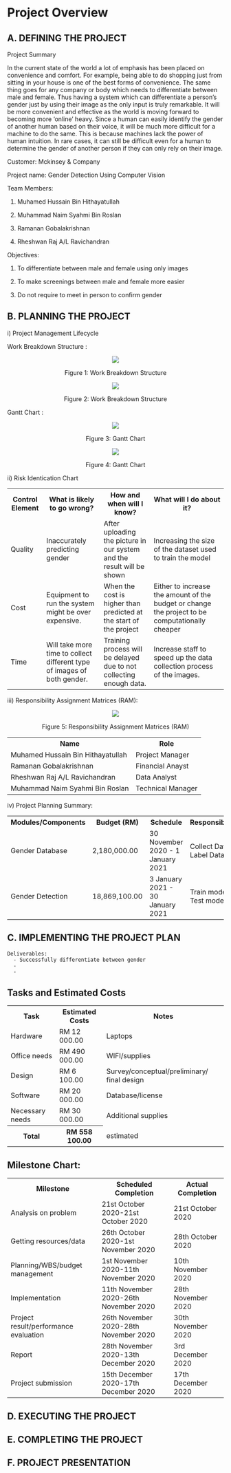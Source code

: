 # Project Overview

## A. DEFINING THE PROJECT
Project Summary

In the current state of the world a lot of emphasis has been placed on convenience and comfort. For example, being able to do shopping just from sitting in your house is one of the best forms of convenience. The same thing goes for any company or body which needs to differentiate between male and female. Thus having a system which can differentiate a person’s gender just by using their image as the only input is truly remarkable. It will be more convenient and effective as the world is moving forward to becoming more ‘online’ heavy. Since a human can easily identify the gender of another human based on their voice, it will be much more difficult for a machine to do the same. This is because machines lack the power of human intuition. In rare cases, it can still be difficult even for a human to determine the gender of another person if they can only rely on their image.

Customer: Mckinsey & Company

Project name: Gender Detection Using Computer Vision


Team Members:

1. Muhamed Hussain Bin Hithayatullah

2. Muhammad Naim Syahmi Bin Roslan

3. Ramanan Gobalakrishnan

4. Rheshwan Raj A/L Ravichandran


Objectives:

1. To differentiate between male and female using only images

2. To make screenings between male and female more easier

3. Do not require to meet in person to confirm gender

## B. PLANNING THE PROJECT

i) Project Management Lifecycle

Work Breakdown Structure :

<p align="center"><img src="https://github.com/Hussain06061997/Gender-Detection-With-Computer-Vision/blob/master/images/Capture3.JPG"></p>
<p align="center">Figure 1: Work Breakdown Structure </p>

<p align="center"><img src="https://github.com/Hussain06061997/Gender-Detection-With-Computer-Vision/blob/master/images/Capture4.JPG"></p>
<p align="center">Figure 2: Work Breakdown Structure </p>


Gantt Chart :

<p align="center"><img src="https://github.com/Hussain06061997/Gender-Detection-With-Computer-Vision/blob/master/images/Capture1.JPG"></p>
<p align="center">Figure 3: Gantt Chart </p>

<p align="center"><img src="https://github.com/Hussain06061997/Gender-Detection-With-Computer-Vision/blob/master/images/Capture2.JPG"></p>
<p align="center">Figure 4: Gantt Chart</p>

ii) Risk Identication Chart



<table>
  <tr>
    <th>Control Element</th>
    <th>What is likely to go wrong?</th>
    <th>How and when will I know?</th>
    <th>What will I do about it?</th>
  </tr>
  <tr>
    <td>Quality</td>
    <td>Inaccurately predicting gender</td>
    <td>After uploading the picture in our system and the result will be shown</td>
    <td>Increasing the size of the dataset used to train the model</td>
  </tr>
  <tr>
    <td>Cost</td>
    <td>Equipment to run the system might be over expensive.</td>
    <td>When the cost is higher than predicted at the start of the project</td>
    <td>Either to increase the amount of the budget or change the project to be computationally cheaper</td>
  </tr>
  <tr>
    <td>Time</td>
    <td>Will take more time to collect different type of images of both gender.</td>
    <td>Training process will be delayed due to not collecting enough data.</td>
    <td>Increase staff to speed up the data collection process of the images.</td>
  </tr>
  
</table>

</body>
</html>


iii)  Responsibility Assignment Matrices (RAM): 

<p align="center"><img src="https://github.com/Hussain06061997/Gender-Detection-With-Computer-Vision/blob/master/images/Capture5.JPG"></p>
<p align="center">Figure 5: Responsibility Assignment Matrices (RAM) </p>




<!DOCTYPE html>
<html>
<head>
<body>



<table>
  <tr>
    <th>Name</th>
    <th>Role</th>
  </tr>
  <tr>
    <td>Muhamed Hussain Bin Hithayatullah</td>
    <td>Project Manager</td>

  </tr>
  <tr>
    <td>Ramanan Gobalakrishnan</td>
    <td>Financial Anayst</td>
  </tr>
  <tr>
    <td>Rheshwan Raj A/L Ravichandran</td>
    <td>Data Analyst</td>
  </tr>
  <tr>
    <td>Muhammad Naim Syahmi Bin Roslan</td>
    <td>Technical Manager</td>
 
  </tr>
  
</table>

</body>
</html>

iv) Project Planning Summary: 

<!DOCTYPE html>
<html>
<head>

</head>
<body>



<table>
  <tr>
    <th>Modules/Components</th>
    <th>Budget (RM)</th>
    <th>Schedule</th>
    <th>Responsibility</th>
  </tr>
  <tr>
    <td>Gender Database</td>
    <td>2,180,000.00</td>
    <td>30 November 2020 - 1 January 2021</td>
    <td>Collect Data, Label Data</td>
  </tr>
  <tr>
    <td>Gender Detection</td>
    <td>18,869,100.00</td>
    <td>3 January 2021 - 30 January 2021</td>
    <td>Train model, Test model</td>
  </tr>
  
  
</table>

</body>
</html>


## C. IMPLEMENTING THE PROJECT PLAN
    Deliverables:
      - Successfully differentiate between gender
      - 
      - 

<html>
<head>

</head>
<body>

<h2>Tasks and Estimated Costs</h2>

<table>
  <tr>
    <th>Task</th>
    <th>Estimated Costs</th>
    <th>Notes</th>
  </tr>
  <tr>
    <td>Hardware</td>
    <td>RM 12 000.00 </td>
    <td>Laptops</td>
  </tr>
  <tr>
    <td>Office needs</td>
    <td>RM 490 000.00</td>
    <td>WIFI/supplies</td>
  </tr>
  <tr>
    <td>Design</td>
    <td>RM 6 100.00</td>
    <td>Survey/conceptual/preliminary/ final design</td>
  </tr>
  <tr>
    <td>Software</td>
    <td>RM 20 000.00 </td>
    <td>Database/license</td>
  </tr>
  <tr>
    <td>Necessary needs</td>
    <td>RM 30 000.00</td>
    <td>Additional supplies </td>
  </tr>
  <tr>
    <th>Total</th>
    <th>RM 558 100.00</th>
    <td>estimated</td>
  </tr>
</table>

</body>
</html>

  

<html>
<head>

</head>
<body>

<h2>Milestone Chart:</h2>

<table>
 
  <tr>
    <th>Milestone</th>
    <th>Scheduled Completion</th>
    <th>Actual Completion</th>
  </tr>
  <tr>
    <td>Analysis on problem</td>
    <td>21st October 2020-21st October 2020</td>
    <td>21st October 2020 </td>
  </tr>
  <tr>
    <td>Getting resources/data</td>
    <td>26th October 2020-1st November 2020</td>
    <td>28th October 2020</td>
  </tr>
  <tr>
    <td>Planning/WBS/budget management</td>
    <td>1st November 2020-11th November 2020</td>
    <td>10th November 2020</td>
  </tr>
  <tr>
    <td>Implementation</td>
    <td>11th November 2020-26th November 2020</td>
    <td>28th November 2020</td>
  </tr>
  <tr>
    <td>Project result/performance evaluation</td>
    <td>26th November 2020-28th November 2020</td>
    <td>30th November 2020</td>
  </tr>
  <tr>
    <td>Report</td>
    <td>28th November 2020-13th December 2020</td>
    <td>3rd December 2020</td>
  </tr>
  <tr>
    <td>Project submission</td>
    <td>15th December 2020-17th December 2020</td>
    <td>17th December 2020</td>
  </tr>
</table>

</body>
</html>



## D. EXECUTING THE PROJECT

## E. COMPLETING THE PROJECT

## F. PROJECT PRESENTATION
